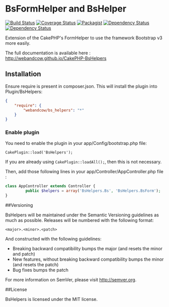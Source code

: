 BsFormHelper and BsHelper
==========================

[![Build Status](https://travis-ci.org/WebAndCow/CakePHP-BsHelpers.svg?branch=master)](https://travis-ci.org/WebAndCow/CakePHP-BsHelpers) [![Coverage Status](https://coveralls.io/repos/WebAndCow/CakePHP-BsHelpers/badge.svg?branch=master)](https://coveralls.io/r/WebAndCow/CakePHP-BsHelpers?branch=master)
 [![Packagist](https://img.shields.io/packagist/v/webandcow/bs_helpers.svg)](https://packagist.org/packages/webandcow/bs_helpers) [![Dependency Status](https://www.versioneye.com/user/projects/552fcd0010e714f9e5000d22/badge.svg?style=flat)](https://www.versioneye.com/user/projects/552fcd0010e714f9e5000d22) [![Dependency Status](https://www.versioneye.com/user/projects/552fccbf10e714f9e5000d1e/badge.svg?style=flat)](https://www.versioneye.com/user/projects/552fccbf10e714f9e5000d1e)

Extension of the CakePHP's FormHelper to use the framework Bootstrap v3 more easily.

The full documentation is available here : http://webandcow.github.io/CakePHP-BsHelpers


## Installation

Ensure require is present in composer.json. This will install the plugin into Plugin/BsHelpers:

```json
{
	"require": {
		"webandcow/bs_helpers": "*"
	}
}
```

### Enable plugin

You need to enable the plugin in your app/Config/bootstrap.php file:

`CakePlugin::load('BsHelpers');`

If you are already using `CakePlugin::loadAll();`, then this is not necessary.

Then, add those following lines in your app/Controller/AppController.php file :

```php
class AppController extends Controller {
         public $helpers = array('BsHelpers.Bs', 'BsHelpers.BsForm');
}
```

##Versioning

BsHelpers will be maintained under the Semantic Versioning guidelines as much as possible. Releases will be numbered
with the following format:

`<major>.<minor>.<patch>`

And constructed with the following guidelines:

* Breaking backward compatibility bumps the major (and resets the minor and patch)
* New features, without breaking backward compatibility bumps the minor (and resets the patch)
* Bug fixes bumps the patch

For more information on SemVer, please visit http://semver.org.

##License

BsHelpers is licensed under the MIT license.
 
